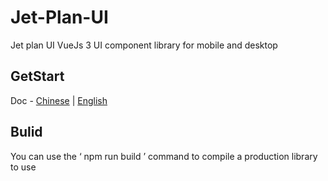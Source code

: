 # Jet-Plan-UI
Jet plan UI
VueJs 3 UI component library for mobile and desktop

## GetStart
Doc - [Chinese](https://jetplanui.github.io/#/) | [English](https://jetplanui.github.io/#/english)

## Bulid
You can use the ‘ npm run build ’ command to compile a production library to use
